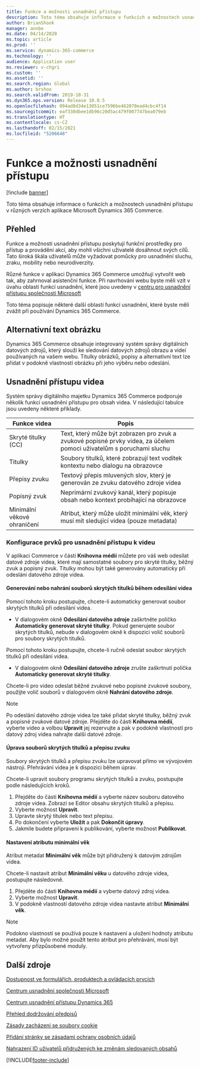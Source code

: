 ```yaml
---
title: Funkce a možnosti usnadnění přístupu
description: Toto téma obsahuje informace o funkcích a možnostech usnadnění přístupu v různých verzích aplikace Microsoft Dynamics 365 Commerce.
author: BrianShook
manager: annbe
ms.date: 04/14/2020
ms.topic: article
ms.prod: ''
ms.service: dynamics-365-commerce
ms.technology: ''
audience: Application user
ms.reviewer: v-chgri
ms.custom: ''
ms.assetid: ''
ms.search.region: Global
ms.author: brshoo
ms.search.validFrom: 2019-10-31
ms.dyn365.ops.version: Release 10.0.5
ms.openlocfilehash: 094ad8d34e13051ce7596be462070ead4cbc4f14
ms.sourcegitcommit: eaf330dbee1db96c20d5ac479f007747bea079eb
ms.translationtype: HT
ms.contentlocale: cs-CZ
ms.lasthandoff: 02/15/2021
ms.locfileid: "5206648"
---
```

# <a name="accessibility-features-and-capabilities"></a>Funkce a možnosti usnadnění přístupu


[!include [banner](includes/banner.md)]

Toto téma obsahuje informace o funkcích a možnostech usnadnění přístupu v různých verzích aplikace Microsoft Dynamics 365 Commerce.

## <a name="overview"></a>Přehled

Funkce a možnosti usnadnění přístupu poskytují funkční prostředky pro přístup a provádění akcí, aby mohli všichni uživatelé dosáhnout svých cílů. Tato široká škála uživatelů může vyžadovat pomůcky pro usnadnění sluchu, zraku, mobility nebo neurodiverzity.

Různé funkce v aplikaci Dynamics 365 Commerce umožňují vytvořit web tak, aby zahrnoval asistenční funkce. Při navrhování webu byste měli vzít v úvahu oblasti funkcí usnadnění, které jsou uvedeny v [centru pro usnadnění přístupu společnosti Microsoft](https://www.microsoft.com/accessibility) 

Toto téma popisuje některé další oblasti funkcí usnadnění, které byste měli zvážit při používání Dynamics 365 Commerce.

## <a name="image-alt-text"></a>Alternativní text obrázku

Dynamics 365 Commerce obsahuje integrovaný systém správy digitálních datových zdrojů, který slouží ke sledování datových zdrojů obrazu a videí používaných na vašem webu. Titulky obrázků, popisy a alternativní text lze přidat v podokně vlastností obrázku při jeho výběru nebo odeslání.

## <a name="video-accessibility"></a>Usnadnění přístupu videa

Systém správy digitálního majetku Dynamics 365 Commerce podporuje několik funkcí usnadnění přístupu pro obsah videa. V následující tabulce jsou uvedeny některé příklady.

| Funkce videa               | Popis |
|-----------------------------|-------------|
| Skryté titulky (CC)      | Text, který může být zobrazen pro zvuk a zvukové popisné prvky videa, za účelem pomoci uživatelům s poruchami sluchu |
| Titulky                   | Soubory titulků, které zobrazují text vodítek kontextu nebo dialogu na obrazovce |
| Přepisy zvuku           | Textový přepis mluvených slov, který je generován ze zvuku datového zdroje videa |
| Popisný zvuk           | Neprimární zvukový kanál, který popisuje obsah nebo kontext probíhající na obrazovce |
| Minimální věkové ohraničení            | Atribut, který může uložit minimální věk, který musí mít sledující videa (pouze metadata) |

### <a name="configure-video-accessibility-elements"></a>Konfigurace prvků pro usnadnění přístupu k videu

V aplikaci Commerce v části **Knihovna médií** můžete pro váš web odesílat datové zdroje videa, které mají samostatné soubory pro skryté titulky, běžný zvuk a popisný zvuk. Titulky mohou být také generovány automaticky při odeslání datového zdroje videa.

#### <a name="generate-or-upload-closed-caption-files-during-video-asset-upload"></a>Generování nebo nahrání souborů skrytých titulků během odesílání videa

Pomocí tohoto kroku postupujte, chcete-li automaticky generovat soubor skrytých titulků při odesílání videa.

- V dialogovém okně **Odesílání datového zdroje** zaškrtněte políčko **Automaticky generovat skryté titulky**. Pokud generujete soubor skrytých titulků, nebude v dialogovém okně k dispozici volič souborů pro soubory skrytých titulků.

Pomocí tohoto kroku postupujte, chcete-li ručně odeslat soubor skrytých titulků při odesílání videa.

- V dialogovém okně **Odesílání datového zdroje** zrušte zaškrtnutí políčka **Automaticky generovat skryté titulky**.

Chcete-li pro video odeslat běžné zvukové nebo popisné zvukové soubory, použijte volič souborů v dialogovém okně **Nahrání datového zdroje**.

> [!NOTE]
> Po odeslání datového zdroje videa lze také přidat skryté titulky, běžný zvuk a popisné zvukové datové zdroje. Přejděte do části **Knihovna médií**, vyberte video a volbou **Upravit** jej rezervujte a pak v podokně vlastností pro datový zdroj videa nahrajte další datové zdroje.

#### <a name="edit-cc-and-audio-transcript-files"></a>Úprava souborů skrytých titulků a přepisu zvuku

Soubory skrytých titulků a přepisu zvuku lze upravovat přímo ve vývojovém nástroji. Přehrávání videa je k dispozici během úprav.

Chcete-li upravit soubory programu skrytých titulků a zvuku, postupujte podle následujících kroků.

1. Přejděte do části **Knihovna médií** a vyberte název souboru datového zdroje videa. Zobrazí se Editor obsahu skrytých titulků a přepisu.
1. Vyberte možnost **Upravit**.
1. Upravte skrytý titulek nebo text přepisu.
1. Po dokončení vyberte **Uložit** a pak **Dokončit úpravy**.
1. Jakmile budete připraveni k publikování, vyberte možnost **Publikovat**.

#### <a name="set-the-minimum-age-attribute"></a>Nastavení atributu minimální věk

Atribut metadat **Minimální věk** může být přidružený k datovým zdrojům videa.

Chcete-li nastavit atribut **Minimální věku** u datového zdroje videa, postupujte následovně.

1. Přejděte do části **Knihovna médií** a vyberte datový zdroj videa.
1. Vyberte možnost **Upravit**.
1. V podokně vlastností datového zdroje videa nastavte atribut **Minimální věk**.

> [!NOTE]
> Podokno vlastností se používá pouze k nastavení a uložení hodnoty atributu metadat. Aby bylo možné použít tento atribut pro přehrávání, musí být vytvořeny přizpůsobené moduly.

## <a name="additional-resources"></a>Další zdroje

[Dostupnost ve formulářích, produktech a ovládacích prvcích](https://docs.microsoft.com/dynamics365/unified-operations/dev-itpro/user-interface/enable-accessibility)

[Centrum usnadnění společnosti Microsoft](https://www.microsoft.com/accessibility)

[Centrum usnadnění přístupu Dynamics 365](https://docs.microsoft.com/dynamics365/get-started/accessibility/index)

[Přehled dodržování předpisů](compliance-overview.md)

[Zásady zacházení se soubory cookie](cookie-compliance.md)

[Přidání stránky se zásadami ochrany osobních údajů](add-privacy-page.md)

[Nahrazení ID uživatelů přidružených ke změnám sledovaných obsahů](replace-IDs-tracked-changes.md)


[!INCLUDE[footer-include](../includes/footer-banner.md)]